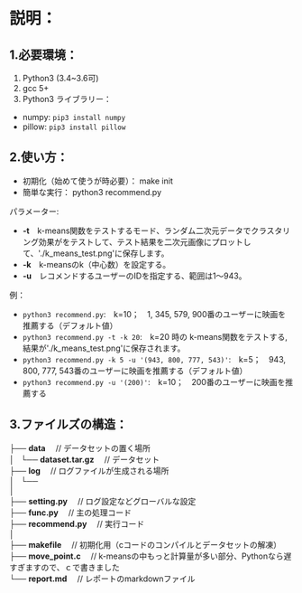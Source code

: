 説明：
==============

1.必要環境：
-------------

1. Python3 (3.4~3.6可)  
2. gcc 5+  
3. Python3 ライブラリー：  
  * numpy: `pip3 install numpy`  
  * pillow: `pip3 install pillow`  

2.使い方：
--------------

* 初期化（始めて使うが時必要）： make init
* 簡単な実行： python3 recommend.py

パラメーター:
* **-t**　k-means関数をテストするモード、ランダム二次元データでクラスタリング効果がをテストして、テスト結果を二次元画像にプロットして、'./k_means_test.png'に保存します。
* **-k**　k-meansのk（中心数）を設定する。
* **-u**　レコメンドするユーザーのIDを指定する、範囲は1〜943。

例：
* `python3 recommend.py`:　k=10；　1, 345, 579, 900番のユーザーに映画を推薦する（デフォルト値）
* `python3 recommend.py -t -k 20`:　k=20 時の k-means関数をテストする, 結果が'./k_means_test.png'に保存されます。
* `python3 recommend.py -k 5 -u '(943, 800, 777, 543)'`:　k=5；　943, 800, 777, 543番のユーザーに映画を推薦する（デフォルト値）
* `python3 recommend.py -u '(200)'`:　k=10；　200番のユーザーに映画を推薦する

3.ファイルズの構造：
-------------

├── **data**　 // データセットの置く場所  
│   └── **dataset.tar.gz**　 // データセット  
├── **log**　 // ログファイルが生成される場所  
│   └──  
│  
├── **setting.py**　 // ログ設定などグローバルな設定  
├── **func.py**　 // 主の処理コード  
├── **recommend.py**　 // 実行コード  
│  
├── **makefile**　 // 初期化用（cコードのコンパイルとデータセットの解凍）  
├── **move_point.c**　 // k-meansの中もっと計算量が多い部分、Pythonなら遅すぎますので、ｃで書きました  
└── **report.md**　 // レポートのmarkdownファイル  
